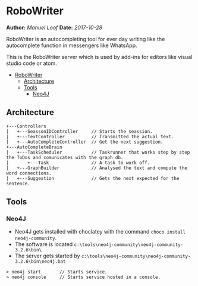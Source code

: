 # RoboWriter
**Author:** *Manuel Loof*
**Date:**   *2017-10-28*


RoboWriter is an autocompleting tool for ever day writing like the autocomplete function in messengers like WhatsApp.

This is the RoboWriter server which is used by add-ins for editors like visual studio code or atom.

- [RoboWriter](#robowriter)
    - [Architecture](#architecture)
    - [Tools](#tools)
        - [Neo4J](#neo4j)

## Architecture


    +---Controllers
    |   +---SeassonIDController     // Starts the seassion.
    |   +---TextController          // Transmitted the actual text.
    |   +---AutoCompleteController  // Get the next suggestion.
    +---AutoCompleteBrain
    |   +---TaskScheduler           // Taskrunner that works step by step the ToDos and comunicates with the graph db.
    |       +---Task                // A task to work off.
    |   +---GraphBuilder            // Analysed the text and compute the word connections.
    |   +---Suggestion              // Gets the next expected for the sentence.

## Tools 
### Neo4J

- Neo4J gets installed with choclatey with the command `choco install neo4j-community`.
- The software is located `c:\tools\neo4j-community\neo4j-community-3.2.6\bin\`
- The server gets started by `c:\tools\neo4j-community\neo4j-community-3.2.6\bin\neo4j.bat`

```shell 
> neo4j start       // Starts service.
> neo4j console     // Starts service hosted in a console.

```

